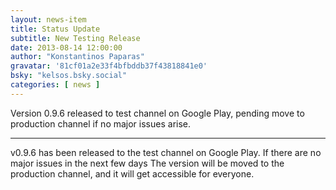 ```yaml
---
layout: news-item
title: Status Update
subtitle: New Testing Release
date: 2013-08-14 12:00:00
author: "Konstantinos Paparas"
gravatar: '81cf01a2e33f4bfbddb37f43818841e0'
bsky: "kelsos.bsky.social"
categories: [ news ]
---
```


Version 0.9.6 released to test channel on Google Play, pending move to production channel if no major issues arise.

---

v0.9.6 has been released to the test channel on Google Play. If there are no major issues in the next few days The
version will be moved to the production channel, and it will get accessible for everyone.
